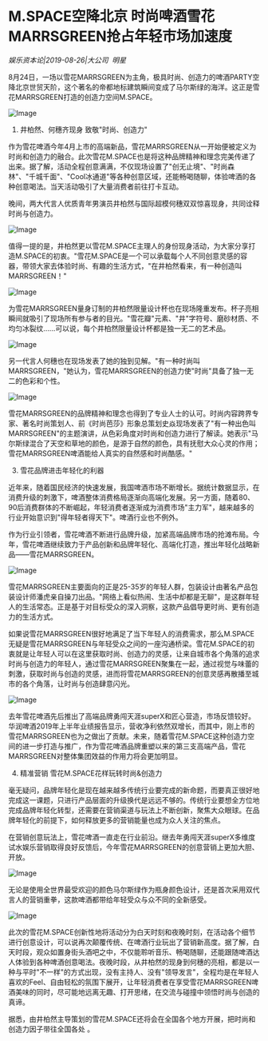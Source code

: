 # M.SPACE空降北京 时尚啤酒雪花MARRSGREEN抢占年轻市场加速度

*娱乐资本论|2019-08-26|大公司 
                                                明星*

8月24日，一场以雪花MARRSGREEN为主角，极具时尚、创造力的啤酒PARTY空降北京世贸天阶，这个著名的帝都地标建筑瞬间变成了马尔斯绿的海洋。这正是雪花MARRSGREEN打造的创造力空间M.SPACE。

![Image](https://p3.pstatp.com/large/pgc-image/e023c2624528441eac99f832c97e1915)

1. 井柏然、何穗齐现身 致敬"时尚、创造力"

作为雪花啤酒今年4月上市的高端新品，雪花MARRSGREEN从一开始便被定义为时尚和创造力的融合。此次雪花M.SPACE也是将这种品牌精神和理念完美传递了出来。据了解，活动全程创意满满，不仅现场设置了"创无止境"、"时尚森林"、"千城千面"、"Cool冰通道"等各种创意区域，还能畅喝随聊，体验啤酒的各种创意喝法。当天活动吸引了大量消费者前往打卡互动。

晚间，两大代言人优质青年男演员井柏然与国际超模何穗双双惊喜现身，共同诠释时尚与创造力。

![Image](https://p3.pstatp.com/large/pgc-image/18a64496327d48d6ad7cb575cb2ea6bb)

值得一提的是，井柏然更以雪花M.SPACE主理人的身份现身活动，为大家分享打造M.SPACE的初衷。"雪花M.SPACE是一个可以承载每个人不同创意灵感的容器，带领大家去体验时尚、有趣的生活方式，"在井柏然看来，有一种创造叫MARRSGREEN！"

![Image](https://p3.pstatp.com/large/pgc-image/675938b37e1a4093a882410f23449adf)

为雪花MARRSGREEN量身订制的井柏然限量设计杯也在现场隆重发布。杯子亮相瞬间就吸引了现场所有参与者的目光。"雪花瓣"元素、"井"字符号、磨砂材质、不均匀冰裂纹……可以说，每个井柏然限量设计杯都是独一无二的艺术品。

![Image](https://p3.pstatp.com/large/pgc-image/65d30e0e25db4c8a82ab0891123e9ea6)

另一代言人何穗也在现场发表了她的独到见解。"有一种时尚叫MARRSGREEN，"她认为，雪花MARRSGREEN的创造力使"时尚"具备了独一无二的色彩和个性。

![Image](https://p3.pstatp.com/large/pgc-image/5098757a09f14bdab38adb5681128658)

雪花MARRSGREEN的品牌精神和理念也得到了专业人士的认可。时尚内容跨界专家、著名时尚策划人、前《时尚芭莎》形象总策划史焱现场发表了"有一种出色叫MARRSGREEN"的主题演讲，从色彩角度对时尚和创造力进行了解读。她表示"马尔斯绿混合了天空和草地的颜色，是源于自然的颜色，具有抚慰大众心灵的作用；雪花MARRSGREEN啤酒能给人真实的自然感和时尚酷感。"

3. 雪花品牌进击年轻化的利器

近年来，随着国民经济的快速发展，我国啤酒市场不断增长。据统计数据显示，在消费升级的刺激下，啤酒整体消费格局逐渐向高端化发展。另一方面，随着80、90后消费群体的不断崛起，年轻消费者逐渐成为消费市场"主力军"，越来越多的行业开始意识到"得年轻者得天下"。啤酒行业也不例外。

作为行业引领者，雪花啤酒不断进行品牌升级，加紧高端品牌市场的抢滩布局。今年，雪花啤酒继续致力于产品创新和品牌年轻化、高端化打造，推出年轻化战略新品——雪花MARRSGREEN。

![Image](https://p3.pstatp.com/large/pgc-image/190dbbde1c544a629be801aabb7e704c)

雪花MARRSGREEN主要面向的正是25-35岁的年轻人群，包装设计由著名产品包装设计师潘虎亲自操刀出品。"网络上看似热闹、生活中却都是无聊"，是这群年轻人的生活常态。正是基于对目标受众的深入洞察，这款产品倡导更时尚、更有创造力的生活方式。

如果说雪花MARRSGREEN很好地满足了当下年轻人的消费需求，那么M.SPACE无疑是雪花MARRSGREEN与年轻受众之间的一座沟通桥梁。雪花M.SPACE的初衷就是让年轻人可以在这里获取时尚、创造力的灵感，让来自城市各个角落的追求时尚与创造力的年轻人，通过雪花MARRSGREEN聚集在一起，通过视觉与味蕾的刺激，获取时尚与创造的灵感，进而将雪花MARRSGREEN的创意灵感再散播至城市的各个角落，让时尚与创造肆意闪光。

![Image](https://p3.pstatp.com/large/pgc-image/5c434a77a18d4e20b5b4d104b9385623)

去年雪花啤酒先后推出了高端品牌勇闯天涯superX和匠心营造，市场反馈较好。华润啤酒2019年上半年业绩报告显示，营收净利依然双增长，而其中，刚上市的雪花MARRSGREEN也为之做出了贡献。未来，随着雪花M.SPACE这种创造力空间的进一步打造与推广，作为雪花啤酒品牌重塑以来的第三支高端产品，雪花MARRSGREEN对整体集团效益的作用力将会更加明显。

4. 精准营销 雪花M.SPACE花样玩转时尚&创造力

毫无疑问，品牌年轻化是现在越来越多传统行业要完成的新命题，而要真正很好地完成这一课题，只进行产品层面的升级换代是远远不够的。传统行业要想全方位地完成品牌年轻化转型，还需要在营销渠道与玩法上不断创新，聚焦大众眼球。在品牌年轻化的前提下，如何释放更多的营销能量也成为众人关注的焦点。

在营销创意玩法上，雪花啤酒一直走在行业前沿。继去年勇闯天涯superX多维度试水娱乐营销取得良好反馈后，今年雪花MARRSGREEN的创意营销上更加大胆、开放。

![Image](https://p3.pstatp.com/large/pgc-image/189f92b0a2b14ac3a5a8ce47d6cee134)

无论是使用全世界最受欢迎的颜色马尔斯绿作为瓶身颜色设计，还是首次采用双代言人的营销重拳，这款啤酒都带给年轻受众与众不同的全新感受。

![Image](https://p3.pstatp.com/large/pgc-image/92d5c3f5259b4c8fb061db73e7265d00)

此次的雪花M.SPACE创新性地将活动分为白天时刻和夜晚时刻，在活动各个细节进行创意设计，可以说再次颠覆传统、在啤酒行业玩出了营销新高度。据了解，白天时段，观众如置身街头酒吧之中，不仅能聆听音乐、畅喝随聊，还能跟随啤酒达人体验到各种啤酒创意喝法。夜晚时段，从井柏然的现身到何穗的亮相，都是以一种与平时"不一样"的方式出现，没有主持人、没有"领导发言"，全程均是在年轻人喜欢的Feel、自由轻松的氛围下展开，让年轻消费者在享受雪花MARRSGREEN啤酒美味的同时，尽可能地远离无趣、打开思绪，在交流与碰撞中领悟时尚与创造的真谛。

据悉，由井柏然主导策划的雪花M.SPACE还将会在全国各个地方开展，把时尚和创造力因子带往全国各处 。

